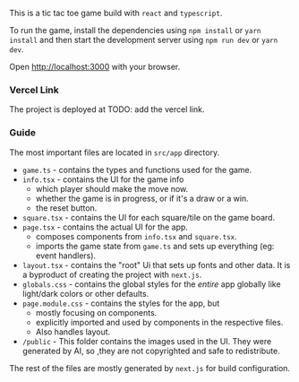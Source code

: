 This is a tic tac toe game build with `react` and `typescript`.

To run the game, install the dependencies using `npm install` or `yarn install` and then start the development server using `npm run dev` or `yarn dev`. 


Open [http://localhost:3000](http://localhost:3000) with your browser.

### Vercel Link
The project is deployed at TODO: add the vercel link.

### Guide
The most important files are located in `src/app` directory.

* `game.ts` - contains the types and functions used for the game.
* `info.tsx` - contains the UI for the game info
    * which player should make the move now.
    * whether the game is in progress, or if it's a draw or a win.
    * the reset button.
* `square.tsx` - contains the UI for each square/tile on the game board.
* `page.tsx` - contains the actual UI for the app.
    * composes components from `info.tsx` and `square.tsx`.
    * imports the game state from `game.ts` and sets up everything (eg: event handlers).
* `layout.tsx` - contains the "root" Ui that sets up fonts and other data. It is a byproduct of creating the project with `next.js`.
* `globals.css` - contains the global styles for the *entire* app globally like light/dark colors or other defaults.
* `page.module.css` - contains the styles for the app, but
    * mostly focusing on components.
    * explicitly imported and used by components in the respective files.
    * Also handles layout.
* `/public` - This folder contains the images used in the UI. They were generated by AI, so ,they are not copyrighted and safe to redistribute.

The rest of the files are mostly generated by `next.js` for build configuration.
